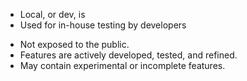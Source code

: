 * Local, or dev, is
* Used for in-house testing by developers
- Not exposed to the public.
- Features are actively developed, tested, and refined.
- May contain experimental or incomplete features.